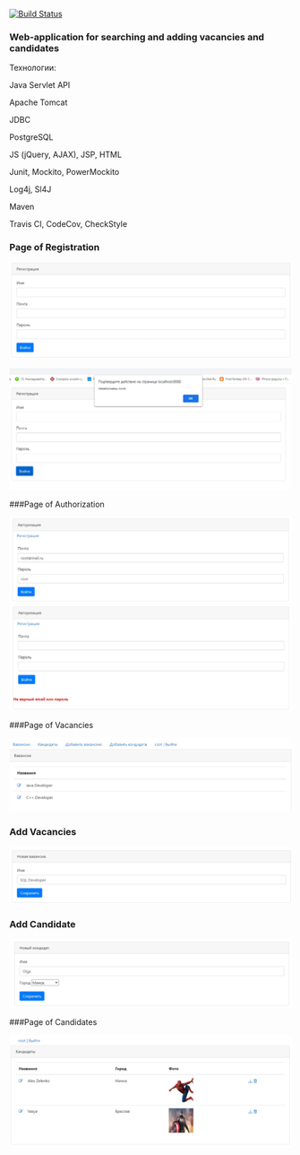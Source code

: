 [![Build Status](https://travis-ci.com/zely20/job4j_dreamjob.svg?branch=master)](https://travis-ci.com/zely20/job4j_dreamjob)
### Web-application for searching and adding vacancies and candidates

Технологии:

Java Servlet API

Apache Tomcat

JDBC

PostgreSQL

JS (jQuery, AJAX), JSP, HTML

Junit, Mockito, PowerMockito

Log4j, Sl4J 

Maven

Travis CI, CodeCov, CheckStyle

### Page of Registration
![ScreenShot](images/page_of_reg.jpg)

![ScreenShot](images/page_of_reg_2.jpg)

###Page of Authorization

![ScreenShot](images/Auth.jpg)
![ScreenShot](images/Auth_error.jpg)

###Page of Vacancies

![ScreenShot](images/page_post.jpg)

### Add Vacancies

![ScreenShot](images/add_post.jpg)

### Add Candidate

![ScreenShot](images/add_candidate.jpg)

###Page of Candidates

![ScreenShot](images/page_candidates.jpg)





